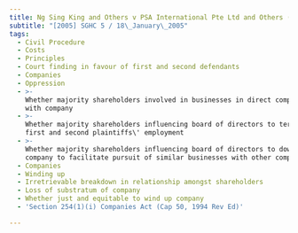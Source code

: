 ```yaml
---
title: Ng Sing King and Others v PSA International Pte Ltd and Others (No 2)
subtitle: "[2005] SGHC 5 / 18\_January\_2005"
tags:
  - Civil Procedure
  - Costs
  - Principles
  - Court finding in favour of first and second defendants
  - Companies
  - Oppression
  - >-
    Whether majority shareholders involved in businesses in direct competition
    with company
  - >-
    Whether majority shareholders influencing board of directors to terminate
    first and second plaintiffs\' employment
  - >-
    Whether majority shareholders influencing board of directors to downsize
    company to facilitate pursuit of similar businesses with other companies
  - Companies
  - Winding up
  - Irretrievable breakdown in relationship amongst shareholders
  - Loss of substratum of company
  - Whether just and equitable to wind up company
  - 'Section 254(1)(i) Companies Act (Cap 50, 1994 Rev Ed)'

---
```



